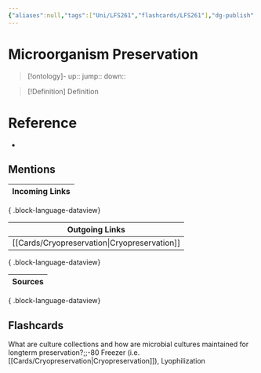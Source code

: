 ```yaml
---
{"aliases":null,"tags":["Uni/LFS261","flashcards/LFS261"],"dg-publish":true,"permalink":"/cards/microorganism-preservation/","dgPassFrontmatter":true}
---
```


# Microorganism Preservation

> [!ontology]-
> up:: 
> jump:: 
> down:: 

> [!Definition] Definition
> 

# Reference
- 

## Mentions
| Incoming Links |
| -------------- |

{ .block-language-dataview}

| Outgoing Links                                  |
| ----------------------------------------------- |
| [[Cards/Cryopreservation\|Cryopreservation]] |

{ .block-language-dataview}

| Sources |
| ------- |

{ .block-language-dataview}

## Flashcards 

What are culture collections and how are microbial cultures maintained for longterm preservation?;;-80 Freezer (i.e. [[Cards/Cryopreservation\|Cryopreservation]]), Lyophilization